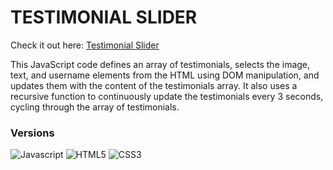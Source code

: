 # TESTIMONIAL SLIDER
Check it out here: [Testimonial Slider](https://guavalines.github.io/Testimonial_Slider/)

This JavaScript code defines an array of testimonials, selects the image, text, and username elements from the HTML using DOM manipulation, and updates them with the content of the testimonials array. It also uses a recursive function to continuously update the testimonials every 3 seconds, cycling through the array of testimonials.

### Versions

![Javascript](https://img.shields.io/badge/JavaScript-323330?style=for-the-badge&logo=javascript&logoColor=F7DF1E)
![HTML5](https://img.shields.io/badge/HTML5-E34F26?style=for-the-badge&logo=html5&logoColor=white)
![CSS3](https://img.shields.io/badge/CSS3-1572B6?style=for-the-badge&logo=css3&logoColor=white)
